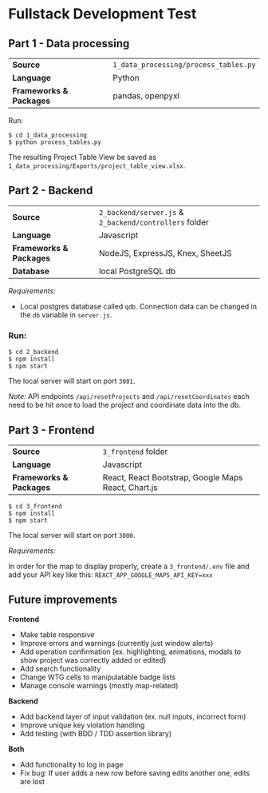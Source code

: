 # Fullstack Development Test

##  Part 1 - Data processing

|   |   |
|---|---|
| **Source** | `1_data_processing/process_tables.py` |
| **Language** | Python |
| **Frameworks & Packages** | pandas, openpyxl |

Run:
```
$ cd 1_data_processing
$ python process_tables.py
```

The resulting Project Table View be saved as `1_data_processing/Exports/project_table_view.xlsx`.

## Part 2 - Backend


|   |   |
|---|---|
| **Source** | `2_backend/server.js` & `2_backend/controllers` folder |
| **Language** | Javascript |
| **Frameworks & Packages** | NodeJS, ExpressJS, Knex, SheetJS |
| **Database** | local PostgreSQL db |

*Requirements:* 
* Local postgres database called `qdb`. Connection data can be changed in the `db` variable in `server.js`.

### Run:
```
$ cd 2_backend
$ npm install
$ npm start
```
The local server will start on port `3001`.

*Note:* API endpoints `/api/resetProjects` and `/api/resetCoordinates` each need to be hit once to load the project and coordinate data into the db.

## Part 3 - Frontend

|   |   |
|---|---|
| **Source** | `3_frontend` folder |
| **Language** | Javascript |
| **Frameworks & Packages** | React, React Bootstrap, Google Maps React, Chart.js |

```
$ cd 3_frontend
$ npm install
$ npm start
```
The local server will start on port `3000`.

*Requirements:* 

In order for the map to display properly, create a `3_frontend/.env` file and add your API key like this: `REACT_APP_GOOGLE_MAPS_API_KEY=xxx`

## Future improvements

**Frontend**
- Make table responsive
- Improve errors and warnings (currently just window alerts)
- Add operation confirmation (ex. highlighting, animations, modals to show project was correctly added or edited)
- Add search functionality
- Change WTG cells to manipulatable badge lists
- Manage console warnings (mostly map-related)

**Backend**
- Add backend layer of input validation (ex. null inputs, incorrect form)
- Improve unique key violation handling
- Add testing (with BDD / TDD assertion library)

**Both**
- Add functionality to log in page
- Fix bug: If user adds a new row before saving edits another one, edits are lost